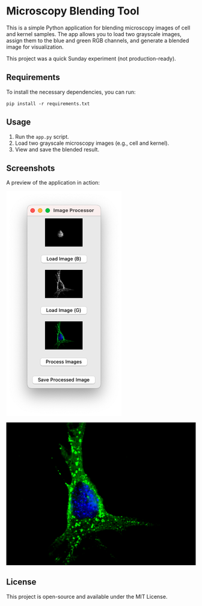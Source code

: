 # Microscopy Blending Tool

This is a simple Python application for blending microscopy images of cell and kernel samples. The app allows you to load two grayscale images, assign them to the blue and green RGB channels, and generate a blended image for visualization.

This project was a quick Sunday experiment (not production-ready).

## Requirements

To install the necessary dependencies, you can run:

```
pip install -r requirements.txt
```

## Usage

1. Run the `app.py` script.
2. Load two grayscale microscopy images (e.g., cell and kernel).
3.    View and save the blended result.

## Screenshots

A preview of the application in action:

![App Screenshot](./screenshots/Screenshot%202024-11-17%20at%2017.04.32.png)

![Output Screenshot](./screenshots/Sample-output.png)

## License

This project is open-source and available under the MIT License.